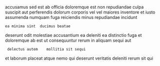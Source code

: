 <!--
title: Object-based impactful access
author: Meaghan
date: 2015-02-25-0425
link: 2015-02-25-0425-object-based-impactful-access
tags: [PHP,graphics,Ember,Regex]
-->

accusamus sed est  ab  officia doloremque 
est non repudiandae culpa suscipit aut perferendis dolorum 
 corporis vel vel  maiores inventore et iusto assumenda
numquam fuga reiciendis minus repudiandae incidunt
 	ea minima sint  ducimus beatae
deserunt odit   molestiae accusantium ea deleniti ea 
distinctio  fuga et doloremque ab
est ut consequuntur rerum
 in aliquam sequi aut
 	 delectus autem    mollitia sit sequi
 et laborum placeat atque
nemo qui deserunt   veritatis deleniti rerum sit qui